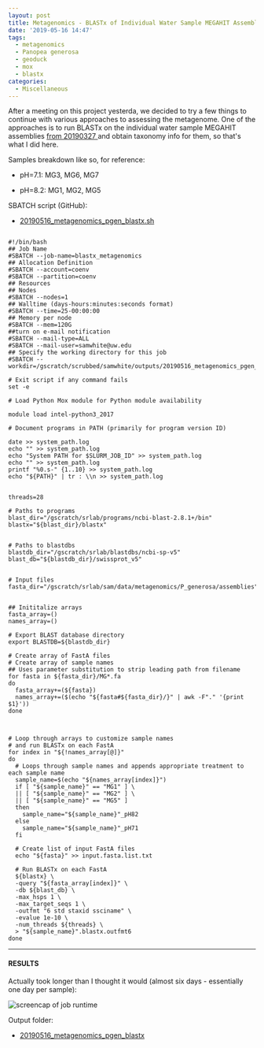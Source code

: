 ```yaml
---
layout: post
title: Metagenomics - BLASTx of Individual Water Sample MEGAHIT Assemblies on Mox
date: '2019-05-16 14:47'
tags:
  - metagenomics
  - Panopea generosa
  - geoduck
  - mox
  - blastx
categories:
  - Miscellaneous
---
```

After a meeting on this project yesterda, we decided to try a few things to continue with various approaches to assessing the metagenome. One of the approaches is to run BLASTx on the individual water sample MEGAHIT assemblies [from 20190327 ](https://robertslab.github.io/sams-notebook/2019/03/27/Metagenome-Assemblies-P.generosa-Water-Samples-Trimmed-HiSeqX-Data-Using-Megahit-on-Mox.html) and obtain taxonomy info for them, so that's what I did here.

Samples breakdown like so, for reference:

- pH=7.1: MG3, MG6, MG7

- pH=8.2: MG1, MG2, MG5

SBATCH script (GitHub):

- [20190516_metagenomics_pgen_blastx.sh](https://github.com/RobertsLab/sams-notebook/blob/master/sbatch_scripts/20190516_metagenomics_pgen_blastx.sh)

<pre><code>
#!/bin/bash
## Job Name
#SBATCH --job-name=blastx_metagenomics
## Allocation Definition
#SBATCH --account=coenv
#SBATCH --partition=coenv
## Resources
## Nodes
#SBATCH --nodes=1
## Walltime (days-hours:minutes:seconds format)
#SBATCH --time=25-00:00:00
## Memory per node
#SBATCH --mem=120G
##turn on e-mail notification
#SBATCH --mail-type=ALL
#SBATCH --mail-user=samwhite@uw.edu
## Specify the working directory for this job
#SBATCH --workdir=/gscratch/scrubbed/samwhite/outputs/20190516_metagenomics_pgen_blastx

# Exit script if any command fails
set -e

# Load Python Mox module for Python module availability

module load intel-python3_2017

# Document programs in PATH (primarily for program version ID)

date >> system_path.log
echo "" >> system_path.log
echo "System PATH for $SLURM_JOB_ID" >> system_path.log
echo "" >> system_path.log
printf "%0.s-" {1..10} >> system_path.log
echo "${PATH}" | tr : \\n >> system_path.log


threads=28

# Paths to programs
blast_dir="/gscratch/srlab/programs/ncbi-blast-2.8.1+/bin"
blastx="${blast_dir}/blastx"


# Paths to blastdbs
blastdb_dir="/gscratch/srlab/blastdbs/ncbi-sp-v5"
blast_db="${blastdb_dir}/swissprot_v5"


# Input files
fasta_dir="/gscratch/srlab/sam/data/metagenomics/P_generosa/assemblies"


## Inititalize arrays
fasta_array=()
names_array=()

# Export BLAST database directory
export BLASTDB=${blastdb_dir}

# Create array of FastA files
# Create array of sample names
## Uses parameter substitution to strip leading path from filename
for fasta in ${fasta_dir}/MG*.fa
do
  fasta_array+=(${fasta})
  names_array+=($(echo "${fasta#${fasta_dir}/}" | awk -F"." '{print $1}'))
done



# Loop through arrays to customize sample names
# and run BLASTx on each FastA
for index in "${!names_array[@]}"
do
  # Loops through sample names and appends appropriate treatment to each sample name
  sample_name=$(echo "${names_array[index]}")
  if [ "${sample_name}" == "MG1" ] \
  || [ "${sample_name}" == "MG2" ] \
  || [ "${sample_name}" == "MG5" ]
  then
    sample_name="${sample_name}"_pH82
  else
    sample_name="${sample_name}"_pH71
  fi

  # Create list of input FastA files
  echo "${fasta}" >> input.fasta.list.txt

  # Run BLASTx on each FastA
  ${blastx} \
  -query "${fasta_array[index]}" \
  -db ${blast_db} \
  -max_hsps 1 \
  -max_target_seqs 1 \
  -outfmt "6 std staxid ssciname" \
  -evalue 1e-10 \
  -num_threads ${threads} \
  > "${sample_name}".blastx.outfmt6
done
</code></pre>

---

#### RESULTS

Actually took longer than I thought it would (almost six days - essentially one day per sample):

![screencap of job runtime](https://github.com/RobertsLab/sams-notebook/raw/master/images/screencaps/20190522_metagenomics_blastx_runtime.png)

Output folder:

- [20190516_metagenomics_pgen_blastx](http://gannet.fish.washington.edu/Atumefaciens/20190516_metagenomics_pgen_blastx)
